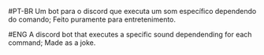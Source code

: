 #PT-BR
Um bot para o discord que executa um som específico dependendo do comando;
Feito puramente para entretenimento.

#ENG
A discord bot that executes a specific sound dependending for each command;
Made as a joke.
